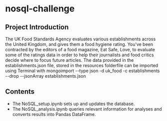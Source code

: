 # nosql-challenge

## Project Introduction
The UK Food Standards Agency evaluates various establishments across the United Kingdom, and gives them a food hygiene rating. You've been contracted by the editors of a food magazine, Eat Safe, Love, to evaluate some of the ratings data in order to help their journalists and food critics decide where to focus future articles.
The data provided in the establishments.json file, stored in the resources folderfile can be imported using Terminal with mongoimport --type json -d uk_food -c establishments --drop --jsonArray establishments.json
## Contents
* The NoSQL_setup.ipynb sets up and updates the database. 
* The NoSQL_analysis.ipynb queries relevant information for analyses and converts results into Pandas DataFrame. 